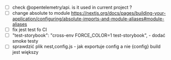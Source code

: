 - [ ] check @opentelemetry/api. is it used in current project ? 
- [ ] change absolute to module https://nextjs.org/docs/pages/building-your-application/configuring/absolute-imports-and-module-aliases#module-aliases
- [ ] fix jest test fo CI 
- [ ] "test-storybook": "cross-env FORCE_COLOR=1 test-storybook", - dodać smoke testy
- [ ] sprawdzić plik nest,config.js - jak exportuje config a nie {config} build jest większy
